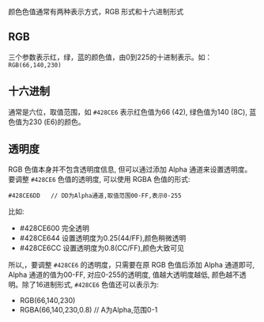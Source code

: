 颜色色值通常有两种表示方式，RGB 形式和十六进制形式
## RGB
三个参数表示红，绿，蓝的颜色值，由0到225的十进制表示。如：`RGB(66,140,230)`

## 十六进制
通常是六位，取值范围，如 `#428CE6`  表示红色值为66 (42), 绿色值为140 (8C), 蓝色值为230 (E6)的颜色。
## 透明度


RGB 色值本身并不包含透明度信息, 但可以通过添加 Alpha 通道来设置透明度。要调整 `#428CE6` 色值的透明度, 可以使用 RGBA 色值的形式:

```
#428CE6DD   // DD为Alpha通道,取值范围00-FF,表示0-255
```

比如:

- #428CE600 完全透明
- #428CE644 设置透明度为0.25(44/FF),颜色稍微透明 
-  #428CE6CC 设置透明度为0.8(CC/FF),颜色大致可见

所以,，要调整 `#428CE6` 的透明度，只需要在原 RGB 色值后添加 Alpha 通道即可, Alpha 通道的值为00-FF, 对应0-255的透明度, 值越大透明度越低, 颜色越不透明。除了16进制形式, `#428CE6` 色值还可以表示为:

- RGB(66,140,230)
- RGBA(66,140,230,0.8)  // A为Alpha,范围0-1